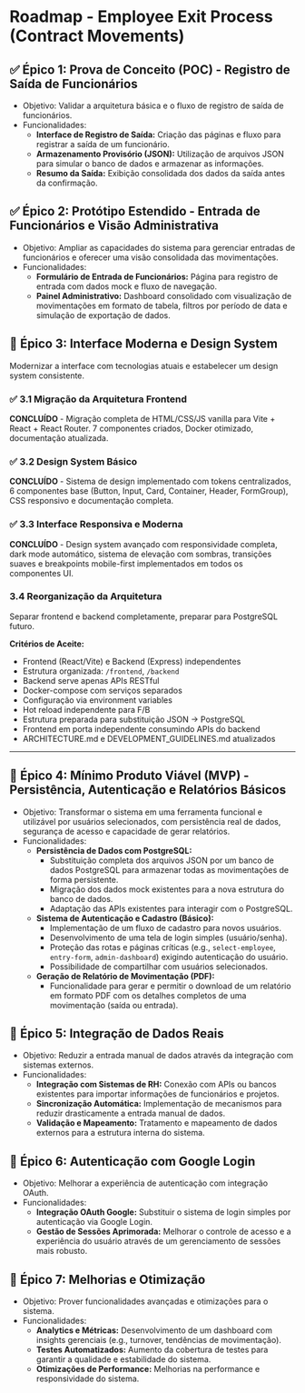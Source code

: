 # Roadmap - Employee Exit Process (Contract Movements)

## ✅ Épico 1: Prova de Conceito (POC) - Registro de Saída de Funcionários
- Objetivo: Validar a arquitetura básica e o fluxo de registro de saída de funcionários.
- Funcionalidades:
  - **Interface de Registro de Saída:** Criação das páginas e fluxo para registrar a saída de um funcionário.
  - **Armazenamento Provisório (JSON):** Utilização de arquivos JSON para simular o banco de dados e armazenar as informações.
  - **Resumo da Saída:** Exibição consolidada dos dados da saída antes da confirmação.

## ✅ Épico 2: Protótipo Estendido - Entrada de Funcionários e Visão Administrativa
- Objetivo: Ampliar as capacidades do sistema para gerenciar entradas de funcionários e oferecer uma visão consolidada das movimentações.
- Funcionalidades:
  - **Formulário de Entrada de Funcionários:** Página para registro de entrada com dados mock e fluxo de navegação.
  - **Painel Administrativo:** Dashboard consolidado com visualização de movimentações em formato de tabela, filtros por período de data e simulação de exportação de dados.

## 🎯 Épico 3: Interface Moderna e Design System

Modernizar a interface com tecnologias atuais e estabelecer um design system consistente.

### ✅ 3.1 Migração da Arquitetura Frontend

**CONCLUÍDO** - Migração completa de HTML/CSS/JS vanilla para Vite + React + React Router. 7 componentes criados, Docker otimizado, documentação atualizada.

### ✅ 3.2 Design System Básico

**CONCLUÍDO** - Sistema de design implementado com tokens centralizados, 6 componentes base (Button, Input, Card, Container, Header, FormGroup), CSS responsivo e documentação completa.

### ✅ 3.3 Interface Responsiva e Moderna

**CONCLUÍDO** - Design system avançado com responsividade completa, dark mode automático, sistema de elevação com sombras, transições suaves e breakpoints mobile-first implementados em todos os componentes UI.

### 3.4 Reorganização da Arquitetura

Separar frontend e backend completamente, preparar para PostgreSQL futuro.

**Critérios de Aceite:**
- Frontend (React/Vite) e Backend (Express) independentes
- Estrutura organizada: `/frontend`, `/backend`
- Backend serve apenas APIs RESTful
- Docker-compose com serviços separados
- Configuração via environment variables
- Hot reload independente para F/B
- Estrutura preparada para substituição JSON → PostgreSQL
- Frontend em porta independente consumindo APIs do backend
- ARCHITECTURE.md e DEVELOPMENT_GUIDELINES.md atualizados

---

## 🔮 Épico 4: Mínimo Produto Viável (MVP) - Persistência, Autenticação e Relatórios Básicos
- Objetivo: Transformar o sistema em uma ferramenta funcional e utilizável por usuários selecionados, com persistência real de dados, segurança de acesso e capacidade de gerar relatórios.
- Funcionalidades:
  - **Persistência de Dados com PostgreSQL:**
    - Substituição completa dos arquivos JSON por um banco de dados PostgreSQL para armazenar todas as movimentações de forma persistente.
    - Migração dos dados mock existentes para a nova estrutura do banco de dados.
    - Adaptação das APIs existentes para interagir com o PostgreSQL.
  - **Sistema de Autenticação e Cadastro (Básico):**
    - Implementação de um fluxo de cadastro para novos usuários.
    - Desenvolvimento de uma tela de login simples (usuário/senha).
    - Proteção das rotas e páginas críticas (e.g., `select-employee`, `entry-form`, `admin-dashboard`) exigindo autenticação do usuário.
    - Possibilidade de compartilhar com usuários selecionados.
  - **Geração de Relatório de Movimentação (PDF):**
    - Funcionalidade para gerar e permitir o download de um relatório em formato PDF com os detalhes completos de uma movimentação (saída ou entrada).

## 🔮 Épico 5: Integração de Dados Reais
- Objetivo: Reduzir a entrada manual de dados através da integração com sistemas externos.
- Funcionalidades:
  - **Integração com Sistemas de RH:** Conexão com APIs ou bancos existentes para importar informações de funcionários e projetos.
  - **Sincronização Automática:** Implementação de mecanismos para reduzir drasticamente a entrada manual de dados.
  - **Validação e Mapeamento:** Tratamento e mapeamento de dados externos para a estrutura interna do sistema.

## 🔮 Épico 6: Autenticação com Google Login
- Objetivo: Melhorar a experiência de autenticação com integração OAuth.
- Funcionalidades:
  - **Integração OAuth Google:** Substituir o sistema de login simples por autenticação via Google Login.
  - **Gestão de Sessões Aprimorada:** Melhorar o controle de acesso e a experiência do usuário através de um gerenciamento de sessões mais robusto.

## 🔮 Épico 7: Melhorias e Otimização
- Objetivo: Prover funcionalidades avançadas e otimizações para o sistema.
- Funcionalidades:
  - **Analytics e Métricas:** Desenvolvimento de um dashboard com insights gerenciais (e.g., turnover, tendências de movimentação).
  - **Testes Automatizados:** Aumento da cobertura de testes para garantir a qualidade e estabilidade do sistema.
  - **Otimizações de Performance:** Melhorias na performance e responsividade do sistema.